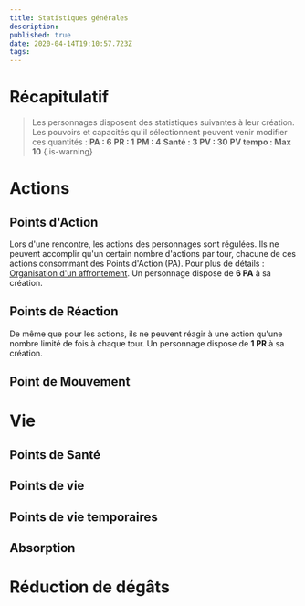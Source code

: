 ```yaml
---
title: Statistiques générales
description: 
published: true
date: 2020-04-14T19:10:57.723Z
tags: 
---
```


# Récapitulatif
> Les personnages disposent des statistiques suivantes à leur création. Les pouvoirs et capacités qu'il sélectionnent peuvent venir modifier ces quantités :
**PA : 6**
**PR : 1**
**PM : 4**
**Santé : 3**
**PV : 30**
**PV tempo : Max 10**
{.is-warning}

# Actions
## Points d'Action
Lors d'une rencontre, les actions des personnages sont régulées. Ils ne peuvent accomplir qu'un certain nombre d'actions par tour, chacune de ces actions consommant des Points d'Action (PA). Pour plus de détails : [Organisation d'un affrontement](http://de-dale.hd.free.fr/fr/projet-renaissance/syst%C3%A8me-de-jeu/actions).
Un personnage dispose de **6 PA** à sa création.
## Points de Réaction
De même que pour les actions, ils ne peuvent réagir à une action qu'une nombre limité de fois à chaque tour.
Un personnage dispose de **1 PR** à sa création.

## Point de Mouvement

# Vie

## Points de Santé

## Points de vie

## Points de vie temporaires

## Absorption

# Réduction de dégâts
